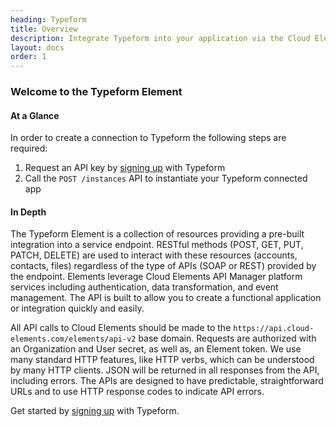 ```yaml
---
heading: Typeform
title: Overview
description: Integrate Typeform into your application via the Cloud Elements APIs.
layout: docs
order: 1
---
```


### Welcome to the Typeform Element


#### At a Glance

In order to create a connection to Typeform the following steps are required:

1. Request an API key by [signing up](typeform-endpoint-setup.html) with Typeform
2. Call the `POST /instances` API to instantiate your Typeform connected app

#### In Depth

The Typeform Element is a collection of resources providing a pre-built integration into a service endpoint. RESTful methods (POST, GET, PUT, PATCH, DELETE) are used to interact with these resources (accounts, contacts, files) regardless of the type of APIs (SOAP or REST) provided by the endpoint. Elements leverage Cloud Elements API Manager platform services including authentication, data transformation, and event management.  The API is built to allow you to create a functional application or integration quickly and easily.

All API calls to Cloud Elements should be made to the `https://api.cloud-elements.com/elements/api-v2` base domain. Requests are authorized with an Organization and User secret, as well as, an Element token.  We use many standard HTTP features, like HTTP verbs, which can be understood by many HTTP clients. JSON will be returned in all responses from the API, including errors. The APIs are designed to have predictable, straightforward URLs and to use HTTP response codes to indicate API errors.

Get started by [signing up](typeform-endpoint-setup.html) with Typeform.
